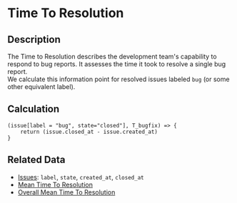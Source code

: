 # Time To Resolution

## Description

The Time to Resolution describes the development team's capability to respond to bug reports. It assesses the time it took to resolve a single bug report.  
We calculate this information point for resolved issues labeled `bug` (or some other equivalent label).

## Calculation

```
(issue[label = "bug", state="closed"], T_bugfix) => {
    return (issue.closed_at - issue.created_at)
}
```

## Related Data

- [Issues](Issue.md): `label`, `state`, `created_at`, `closed_at`
- [Mean Time To Resolution](MeanTimeToResolution.md)
- [Overall Mean Time To Resolution](OverallMeanTimeToResolution.md)
